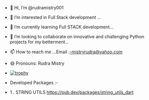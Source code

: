 - 👋 Hi, I’m @rudramistry001
- 👀 I’m interested in Full Stack development ...
- 🌱 I’m currently learning  Full STACK development...
- 💞️ I’m looking to collaborate on  innovative and challenging Python projects for my betterment...
- 📫 How to reach me ...Email :-mistryrudra@yahoo.com
- 😄 Pronouns: Rudra Mistry
- [![trophy](https://github-profile-trophy.vercel.app/?username=ryo-ma&theme=onedark)](https://github.com/ryo-ma/github-profile-trophy)

- Developed Packages :-
- 1 . STRING UTILS https://pub.dev/packages/string_utils_dart

<!---
rudramistry001/rudramistry001 is a ✨ special ✨ repository because its `README.md` (this file) appears on your GitHub profile.
You can click the Preview link to take a look at your changes.
--->

